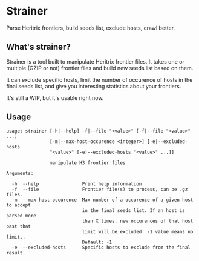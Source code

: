 # Strainer

Parse Heritrix frontiers, build seeds list, exclude hosts, crawl better.

## What's strainer?

Strainer is a tool built to manipulate Heritrix frontier files.
It takes one or multiple (GZIP or not) frontier files and build new seeds list based on them.

It can exclude specific hosts, limit the number of occurence of hosts in the final seeds list, and give you interesting statistics about your frontiers.

It's still a WIP, but it's usable right now.

## Usage

```
usage: strainer [-h|--help] -f|--file "<value>" [-f|--file "<value>" ...]
                [-m|--max-host-occurence <integer>] [-e|--excluded-hosts
                "<value>" [-e|--excluded-hosts "<value>" ...]]

                manipulate H3 frontier files

Arguments:

  -h  --help                Print help information
  -f  --file                Frontier file(s) to process, can be .gz files.
  -m  --max-host-occurence  Max number of a occurence of a given host to accept
                            in the final seeds list. If an host is parsed more
                            than X times, new occurences of that host past that
                            limit will be excluded. -1 value means no limit..
                            Default: -1
  -e  --excluded-hosts      Specific hosts to exclude from the final result.
```